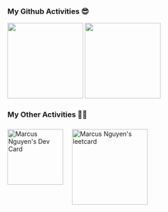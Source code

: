 ### My Github Activities 😎

<div>
<img height="170em" src="https://github-readme-stats.vercel.app/api?username=Marcus20119&show_icons=true&theme=dark&hide_border=true&&count_private=true&include_all_commits=true&bg_color=22272E"/>

<img height="170em" src="https://github-readme-stats.vercel.app/api/top-langs/?username=Marcus20119&layout=compact&theme=dark&hide_border=true&bg_color=22272E"/>
</div>


### My Other Activities 🐱‍👤
###
<div style="display:flex">
  <img src="https://api.daily.dev/devcards/c5eb2c825a1e44d5bd4f9d2c62bc0766.png?r=y0s" width="125" alt="Marcus Nguyen's Dev Card"/>
  <img src="https://leetcard.jacoblin.cool/Marcus20119?theme=nord" height="0" width="20" />
  <img src="https://leetcard.jacoblin.cool/Marcus20119?theme=nord" height="170" alt="Marcus Nguyen's leetcard"/>
</div>




<!--
**Marcus20119/Marcus20119** is a ✨ _special_ ✨ repository because its `README.md` (this file) appears on your GitHub profile.



Here are some ideas to get you started:

- 🔭 I’m currently working on ...
- 🌱 I’m currently learning ...
- 👯 I’m looking to collaborate on ...
- 🤔 I’m looking for help with ...
- 💬 Ask me about ...
- 📫 How to reach me: ...
- 😄 Pronouns: ...
- ⚡ Fun fact: ...
-->
